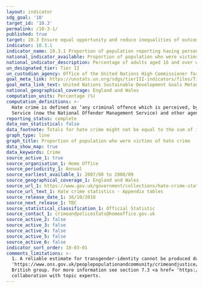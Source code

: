 ```yaml
---
layout: indicator
sdg_goal: '10'
target_id: '10.3'
permalink: /10-3-1/
published: true
target: 10.3 Ensure equal opportunity and reduce inequalities of outcome, including by eliminating discriminatory laws, policies and practices and promoting appropriate legislation, policies and action in this regard
indicator: 10.3.1
indicator_name: 10.3.1 Proportion of population reporting having personally felt discriminated against or harassed in the previous 12 months on the basis of a ground of discrimination prohibited under international human rights law
national_indicator_available: Proportion of population who were victims of hate crime
national_indicator_description: Percentage of adults aged 16 and over who were victims of hate crime on one or more occasion. 
un_designated_tier: Tier II
un_custodian_agency: Office of the United Nations High Commissioner for Human Rights (OHCHR)
goal_meta_link: https://unstats.un.org/sdgs/tierIII-indicators/files/Tier3-16-b-01.pdf
goal_meta_link_text: United Nations Sustainable Development Goals Metadata (PDF 4.0 MB)
national_geographical_coverage: England and Wales
computation_units: Percentage (%)
computation_definitions: >-
  Hate crime is defined as ‘any criminal offence which is perceived, by the victim or any other person, to be motivated by hostility or prejudice towards someone based on a personal characteristic.’ This common definition was agreed in 2007 by the police, Crown Prosecution Service, Prison
  Service (now the National Offender Management Service) and other agencies that make up the criminal justice system. There are five centrally monitored strands of hate crime - race or ethnicity; religion or beliefs; sexual orientation; disability; and transgender identity.
reporting_status: complete
data_non_statistical: false
data_footnote: Totals for hate crime might not be equal to the sum of incidents in the related equality strands as the victim may have said the crime was motivated by more than one strand.
graph_type: line
graph_title: Proportion of population who were victims of hate crime
data_show_map: true
data_keywords: Crime
source_active_1: true
source_organisation_1: Home Office
source_periodicity_1: Annual
source_earliest_available_1: 2007/08 to 2008/09
source_geographical_coverage_1: England and Wales
source_url_1: https://www.gov.uk/government/collections/hate-crime-statistics
source_url_text_1: Hate crime statistics - Appendix tables
source_release_date_1: 16/10/2018
source_next_release_1: TBC
source_statistical_classification_1: Official Statistic
source_contact_1: crimeandpolicestats@homeoffice.gov.uk
source_active_2: false
source_active_3: false
source_active_4: false
source_active_5: false
source_active_6: false
indicator_sort_order: 10-03-01
comments_limitations: >-
  1. A reliable estimate for transgender-identity cannot be produced due to small numbers in the survey  and are therefore not reported. 2. For details of the Crime Survey for England and Wales, see the <a href=
  'https://www.ons.gov.uk/peoplepopulationandcommunity/crimeandjustice/methodologies/crimeandjusticemethodology'>User guide to crime statistics for England and Wales.</a> 3. Ethnic group is based on the 2011 Census definition of ethnic group which now includes Chinese in the Asian/Asian
  British group. For more information see section 7.3 <a href= 'https://www.ons.gov.uk/peoplepopulationandcommunity/crimeandjustice/methodologies/crimeandjusticemethodology'>of the User Guide.</a> Data follows the UN specification for this indicator. This indicator has been identified in
  collaboration with topic experts.
---
```

